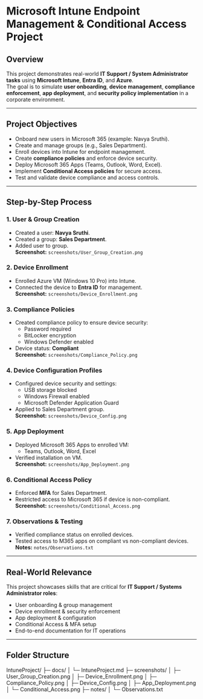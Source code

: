 
# Microsoft Intune Endpoint Management & Conditional Access Project

## Overview
This project demonstrates real-world **IT Support / System Administrator tasks** using **Microsoft Intune**, **Entra ID**, and **Azure**.  
The goal is to simulate **user onboarding**, **device management**, **compliance enforcement**, **app deployment**, and **security policy implementation** in a corporate environment.

---

## Project Objectives
- Onboard new users in Microsoft 365 (example: Navya Sruthi).  
- Create and manage groups (e.g., Sales Department).  
- Enroll devices into Intune for endpoint management.  
- Create **compliance policies** and enforce device security.  
- Deploy Microsoft 365 Apps (Teams, Outlook, Word, Excel).  
- Implement **Conditional Access policies** for secure access.  
- Test and validate device compliance and access controls.  

---

## Step-by-Step Process

### 1. User & Group Creation
- Created a user: **Navya Sruthi**.  
- Created a group: **Sales Department**.  
- Added user to group.  
**Screenshot:** `screenshots/User_Group_Creation.png`

### 2. Device Enrollment
- Enrolled Azure VM (Windows 10 Pro) into Intune.  
- Connected the device to **Entra ID** for management.  
**Screenshot:** `screenshots/Device_Enrollment.png`

### 3. Compliance Policies
- Created compliance policy to ensure device security:  
  - Password required  
  - BitLocker encryption  
  - Windows Defender enabled  
- Device status: **Compliant**  
**Screenshot:** `screenshots/Compliance_Policy.png`

### 4. Device Configuration Profiles
- Configured device security and settings:  
  - USB storage blocked  
  - Windows Firewall enabled  
  - Microsoft Defender Application Guard  
- Applied to Sales Department group.  
**Screenshot:** `screenshots/Device_Config.png`

### 5. App Deployment
- Deployed Microsoft 365 Apps to enrolled VM:  
  - Teams, Outlook, Word, Excel  
- Verified installation on VM.  
**Screenshot:** `screenshots/App_Deployment.png`

### 6. Conditional Access Policy
- Enforced **MFA** for Sales Department.  
- Restricted access to Microsoft 365 if device is non-compliant.  
**Screenshot:** `screenshots/Conditional_Access.png`

### 7. Observations & Testing
- Verified compliance status on enrolled devices.  
- Tested access to M365 apps on compliant vs non-compliant devices.  
**Notes:** `notes/Observations.txt`

---

## Real-World Relevance
This project showcases skills that are critical for **IT Support / Systems Administrator roles**:  
- User onboarding & group management  
- Device enrollment & security enforcement  
- App deployment & configuration  
- Conditional Access & MFA setup  
- End-to-end documentation for IT operations  

---

## Folder Structure
IntuneProject/
├─ docs/
│ └─ IntuneProject.md
├─ screenshots/
│ ├─ User_Group_Creation.png
│ ├─ Device_Enrollment.png
│ ├─ Compliance_Policy.png
│ ├─ Device_Config.png
│ ├─ App_Deployment.png
│ └─ Conditional_Access.png
├─ notes/
│ └─ Observations.txt
